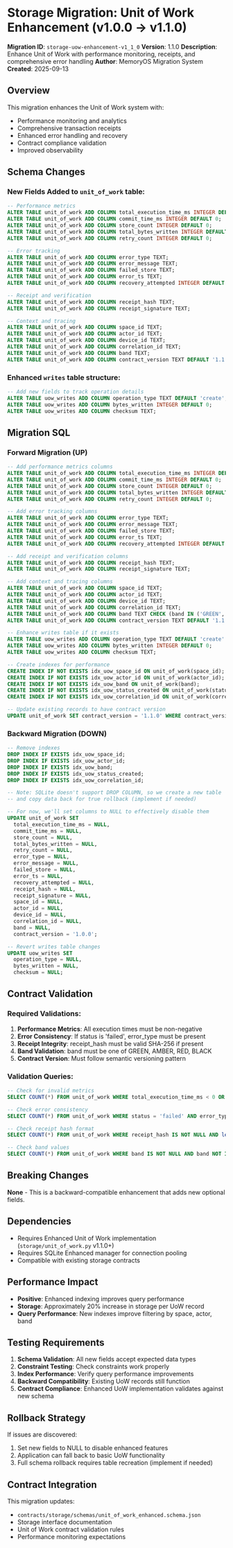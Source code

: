 # Storage Migration: Unit of Work Enhancement (v1.0.0 → v1.1.0)

**Migration ID**: `storage-uow-enhancement-v1_1_0`
**Version**: 1.1.0
**Description**: Enhance Unit of Work with performance monitoring, receipts, and comprehensive error handling
**Author**: MemoryOS Migration System
**Created**: 2025-09-13

## Overview

This migration enhances the Unit of Work system with:
- Performance monitoring and analytics
- Comprehensive transaction receipts
- Enhanced error handling and recovery
- Contract compliance validation
- Improved observability

## Schema Changes

### New Fields Added to `unit_of_work` table:

```sql
-- Performance metrics
ALTER TABLE unit_of_work ADD COLUMN total_execution_time_ms INTEGER DEFAULT 0;
ALTER TABLE unit_of_work ADD COLUMN commit_time_ms INTEGER DEFAULT 0;
ALTER TABLE unit_of_work ADD COLUMN store_count INTEGER DEFAULT 0;
ALTER TABLE unit_of_work ADD COLUMN total_bytes_written INTEGER DEFAULT 0;
ALTER TABLE unit_of_work ADD COLUMN retry_count INTEGER DEFAULT 0;

-- Error tracking
ALTER TABLE unit_of_work ADD COLUMN error_type TEXT;
ALTER TABLE unit_of_work ADD COLUMN error_message TEXT;
ALTER TABLE unit_of_work ADD COLUMN failed_store TEXT;
ALTER TABLE unit_of_work ADD COLUMN error_ts TEXT;
ALTER TABLE unit_of_work ADD COLUMN recovery_attempted INTEGER DEFAULT 0;

-- Receipt and verification
ALTER TABLE unit_of_work ADD COLUMN receipt_hash TEXT;
ALTER TABLE unit_of_work ADD COLUMN receipt_signature TEXT;

-- Context and tracing
ALTER TABLE unit_of_work ADD COLUMN space_id TEXT;
ALTER TABLE unit_of_work ADD COLUMN actor_id TEXT;
ALTER TABLE unit_of_work ADD COLUMN device_id TEXT;
ALTER TABLE unit_of_work ADD COLUMN correlation_id TEXT;
ALTER TABLE unit_of_work ADD COLUMN band TEXT;
ALTER TABLE unit_of_work ADD COLUMN contract_version TEXT DEFAULT '1.1.0';
```

### Enhanced `writes` table structure:

```sql
-- Add new fields to track operation details
ALTER TABLE uow_writes ADD COLUMN operation_type TEXT DEFAULT 'create';
ALTER TABLE uow_writes ADD COLUMN bytes_written INTEGER DEFAULT 0;
ALTER TABLE uow_writes ADD COLUMN checksum TEXT;
```

## Migration SQL

### Forward Migration (UP)

```sql
-- Add performance metrics columns
ALTER TABLE unit_of_work ADD COLUMN total_execution_time_ms INTEGER DEFAULT 0;
ALTER TABLE unit_of_work ADD COLUMN commit_time_ms INTEGER DEFAULT 0;
ALTER TABLE unit_of_work ADD COLUMN store_count INTEGER DEFAULT 0;
ALTER TABLE unit_of_work ADD COLUMN total_bytes_written INTEGER DEFAULT 0;
ALTER TABLE unit_of_work ADD COLUMN retry_count INTEGER DEFAULT 0;

-- Add error tracking columns
ALTER TABLE unit_of_work ADD COLUMN error_type TEXT;
ALTER TABLE unit_of_work ADD COLUMN error_message TEXT;
ALTER TABLE unit_of_work ADD COLUMN failed_store TEXT;
ALTER TABLE unit_of_work ADD COLUMN error_ts TEXT;
ALTER TABLE unit_of_work ADD COLUMN recovery_attempted INTEGER DEFAULT 0;

-- Add receipt and verification columns
ALTER TABLE unit_of_work ADD COLUMN receipt_hash TEXT;
ALTER TABLE unit_of_work ADD COLUMN receipt_signature TEXT;

-- Add context and tracing columns
ALTER TABLE unit_of_work ADD COLUMN space_id TEXT;
ALTER TABLE unit_of_work ADD COLUMN actor_id TEXT;
ALTER TABLE unit_of_work ADD COLUMN device_id TEXT;
ALTER TABLE unit_of_work ADD COLUMN correlation_id TEXT;
ALTER TABLE unit_of_work ADD COLUMN band TEXT CHECK (band IN ('GREEN', 'AMBER', 'RED', 'BLACK'));
ALTER TABLE unit_of_work ADD COLUMN contract_version TEXT DEFAULT '1.1.0';

-- Enhance writes table if it exists
ALTER TABLE uow_writes ADD COLUMN operation_type TEXT DEFAULT 'create' CHECK (operation_type IN ('create', 'update', 'delete', 'upsert'));
ALTER TABLE uow_writes ADD COLUMN bytes_written INTEGER DEFAULT 0;
ALTER TABLE uow_writes ADD COLUMN checksum TEXT;

-- Create indexes for performance
CREATE INDEX IF NOT EXISTS idx_uow_space_id ON unit_of_work(space_id);
CREATE INDEX IF NOT EXISTS idx_uow_actor_id ON unit_of_work(actor_id);
CREATE INDEX IF NOT EXISTS idx_uow_band ON unit_of_work(band);
CREATE INDEX IF NOT EXISTS idx_uow_status_created ON unit_of_work(status, created_ts);
CREATE INDEX IF NOT EXISTS idx_uow_correlation_id ON unit_of_work(correlation_id);

-- Update existing records to have contract version
UPDATE unit_of_work SET contract_version = '1.1.0' WHERE contract_version IS NULL;
```

### Backward Migration (DOWN)

```sql
-- Remove indexes
DROP INDEX IF EXISTS idx_uow_space_id;
DROP INDEX IF EXISTS idx_uow_actor_id;
DROP INDEX IF EXISTS idx_uow_band;
DROP INDEX IF EXISTS idx_uow_status_created;
DROP INDEX IF EXISTS idx_uow_correlation_id;

-- Note: SQLite doesn't support DROP COLUMN, so we create a new table
-- and copy data back for true rollback (implement if needed)

-- For now, we'll set columns to NULL to effectively disable them
UPDATE unit_of_work SET
  total_execution_time_ms = NULL,
  commit_time_ms = NULL,
  store_count = NULL,
  total_bytes_written = NULL,
  retry_count = NULL,
  error_type = NULL,
  error_message = NULL,
  failed_store = NULL,
  error_ts = NULL,
  recovery_attempted = NULL,
  receipt_hash = NULL,
  receipt_signature = NULL,
  space_id = NULL,
  actor_id = NULL,
  device_id = NULL,
  correlation_id = NULL,
  band = NULL,
  contract_version = '1.0.0';

-- Revert writes table changes
UPDATE uow_writes SET
  operation_type = NULL,
  bytes_written = NULL,
  checksum = NULL;
```

## Contract Validation

### Required Validations:
1. **Performance Metrics**: All execution times must be non-negative
2. **Error Consistency**: If status is 'failed', error_type must be present
3. **Receipt Integrity**: receipt_hash must be valid SHA-256 if present
4. **Band Validation**: band must be one of GREEN, AMBER, RED, BLACK
5. **Contract Version**: Must follow semantic versioning pattern

### Validation Queries:
```sql
-- Check for invalid metrics
SELECT COUNT(*) FROM unit_of_work WHERE total_execution_time_ms < 0 OR commit_time_ms < 0;

-- Check error consistency
SELECT COUNT(*) FROM unit_of_work WHERE status = 'failed' AND error_type IS NULL;

-- Check receipt hash format
SELECT COUNT(*) FROM unit_of_work WHERE receipt_hash IS NOT NULL AND length(receipt_hash) != 64;

-- Check band values
SELECT COUNT(*) FROM unit_of_work WHERE band IS NOT NULL AND band NOT IN ('GREEN', 'AMBER', 'RED', 'BLACK');
```

## Breaking Changes

**None** - This is a backward-compatible enhancement that adds new optional fields.

## Dependencies

- Requires Enhanced Unit of Work implementation (`storage/unit_of_work.py` v1.1.0+)
- Requires SQLite Enhanced manager for connection pooling
- Compatible with existing storage contracts

## Performance Impact

- **Positive**: Enhanced indexing improves query performance
- **Storage**: Approximately 20% increase in storage per UoW record
- **Query Performance**: New indexes improve filtering by space, actor, band

## Testing Requirements

1. **Schema Validation**: All new fields accept expected data types
2. **Constraint Testing**: Check constraints work properly
3. **Index Performance**: Verify query performance improvements
4. **Backward Compatibility**: Existing UoW records still function
5. **Contract Compliance**: Enhanced UoW implementation validates against new schema

## Rollback Strategy

If issues are discovered:
1. Set new fields to NULL to disable enhanced features
2. Application can fall back to basic UoW functionality
3. Full schema rollback requires table recreation (implement if needed)

## Contract Integration

This migration updates:
- `contracts/storage/schemas/unit_of_work_enhanced.schema.json`
- Storage interface documentation
- Unit of Work contract validation rules
- Performance monitoring expectations
